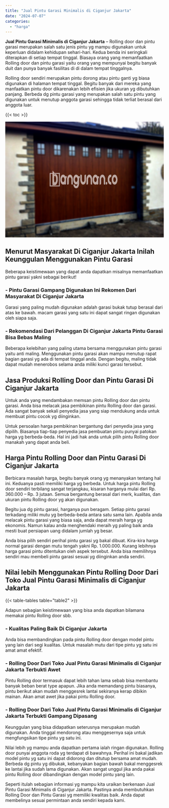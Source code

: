 ```yaml
---
title: "Jual Pintu Garasi Minimalis di Ciganjur Jakarta"
date: "2024-07-07"
categories: 
  - "harga"
---
```


**Jual Pintu Garasi Minimalis di Ciganjur Jakarta** – Rolling door dan pintu garasi merupakan salah satu jenis pintu yg mampu digunakan untuk keperluan didalam kehidupan sehari-hari. Kedua benda ini seringkali diterapkan di setiap tempat tinggal. Biasaya orang yang memanfaatkan Rolling door dan pintu garasi yaitu orang yang mempunyai begitu banyak duit dan punya banyak fasilitas di di dalam tempat tinggalnya.

Rolling door sendiri merupakan pintu dorong atau pintu ganti yg biasa digunakan di halaman tempat tinggal. Begitu banyak dari mereka yang manfaatkan pintu door dikarenakan lebih efisien jika ukuran yg dibutuhkan panjang. Berbeda dg pintu garasi yang merupakan salah satu pintu yang digunakan untuk menutup anggota garasi sehingga tidak terliat berasal dari anggota luar.

{{< toc >}}

![Jual Pintu Garasi Minimalis di Ciganjur Jakarta](/images/pintu-garasi-60.png)

## Menurut Masyarakat Di Ciganjur Jakarta Inilah Keunggulan Menggunakan Pintu Garasi

Beberapa keistimewaan yang dapat anda dapatkan misalnya memanfaatkan pintu garasi yakni sebagai berikut!

### \- Pintu Garasi Gampang Digunakan Ini Rekomen Dari Masyarakat Di Ciganjur Jakarta

Garasi yang paling mudah digunakan adalah garasi bukak tutup berasal dari atas ke bawah. macam garasi yang satu ini dapat sangat ringan digunakan oleh siapa saja.

### \- Rekomendasi Dari Pelanggan Di Ciganjur Jakarta Pintu Garasi Bisa Bebas Maling

Beberapa kelebihan yang paling utama bersama menggunakan pintu garasi yaitu anti maling. Menggunakan pintu garasi akan mampu menutup rapat bagian garasi yg ada di tempat tinggal anda. Dengan begitu, maling tidak dapat mudah menerobos selama anda miliki kunci garasi tersebut.

## Jasa Produksi Rolling Door dan Pintu Garasi Di Ciganjur Jakarta

Untuk anda yang mendambakan memsan pintu Rolling door dan pintu garasi. Anda bisa melacak jasa pembikinan pintu Rolling door dan garasi. Ada sangat banyak sekali penyedia jasa yang siap mendukung anda untuk membuat pintu cocok yg diinginkan.

Untuk persoalan harga pembikinan bergantung dari penyedia jasa yang dipilih. Biasanya tiap-tiap penyedia jasa pembuatan pintu punyai patokan harga yg berbeda-beda. Hal ini jadi hak anda untuk pilih pintu Rolling door manakah yang dapat anda beli.

## Harga Pintu Rolling Door dan Pintu Garasi Di Ciganjur Jakarta

Berbicara masalah harga, begitu banyak orang yg menanyakan tentang hal ini. Keduanya pasti memiliki harga yg berbeda. Untuk harga pintu Rolling door sendiri terbilang sangat terjangkau, kisaran harganya mulai dari Rp. 360.000 – Rp. 3 jutaan. Semua bergantung berasal dari merk, kualitas, dan ukuran pintu Rolling door yg akan digunakan.

Begitu jua dg pintu garasi, harganya pun beragam. Setiap pintu garasi terkadang miliki mutu yg berbeda-beda antara satu sama lain. Apabila anda melacak pintu garasi yang biasa saja, anda dapat meraih harga yg ekonomis. Namun kalau anda menghendaki meraih yg paling baik anda mesti buat persiapan uang didalam jumlah yg besar.

Anda bisa pilih sendiri perihal pintu garasi yg bakal dibuat. Kira-kira harga normal garasi dengan mutu tengah yakni Rp. 1.000.000. Kurang lebihnya harga garasi pintu ditentukan oleh aspek tersebut. Anda bisa memilihnya sendiri mau membeli pintu garasi sesuai yg diinginkan anda sendiri.

## Nilai lebih Menggunakan Pintu Rolling Door Dari Toko Jual Pintu Garasi Minimalis di Ciganjur Jakarta

{{< table-tables table="table2" >}}

Adapun sebagian keistimewaan yang bisa anda dapatkan bilamana memakai pintu Rolling door sbb.

### \- Kualitas Paling Baik Di Ciganjur Jakarta

Anda bisa membandingkan pada pintu Rolling door dengan model pintu yang lain dari segi kualitas. Untuk masalah mutu dari tipe pintu yg satu ini amat amat efektif.

### \- Rolling Door Dari Toko Jual Pintu Garasi Minimalis di Ciganjur Jakarta Terbukti Awet

Pintu Rolling door termasuk dapat lebih tahan lama sebab bisa membantu banyak beban berat type apapun. Jika anda memandang pintu biasanya, pintu berikut akan mudah menggesrek lantai sekiranya kerap dibikin mainan. Akan amat awet jika pakai pintu Rolling door.

### \- Rolling Door Dari Toko Jual Pintu Garasi Minimalis di Ciganjur Jakarta Terbukti Gampang Dipasang

Keunggulan yang bisa didapatkan seterusnya merupakan mudah digunakan. Anda tinggal mendorong atau menggesernya saja untuk mengfungsikan tipe pintu yg satu ini.

Nilai lebih yg mampu anda dapatkan pertama ialah ringan digunakan. Rolling door punyai anggota roda yg terdapat di bawahnya. Perihal ini bakal jadikan model pintu yg satu ini dapat didorong dan ditutup bersama amat mudah. Berbeda dg pintu yg dibukak, kebanyakan bagian bawah bakal menggesrek ke lantai jika sudah lama digunakan. Akan sangat unggul jika anda pakai pintu Rolling door dibandingkan dengan model pintu yang lain.

Seperti itulah sebagian informasi yg mampu kita uraikan berkenaan Jual Pintu Garasi Minimalis di Ciganjur Jakarta. Pastinya anda membutuhkan Rolling Door dan Pintu Garasi yg memiliki kwalitas baik. Anda dapat membelinya sesuai permintaan anda sendiri kepada kami.
